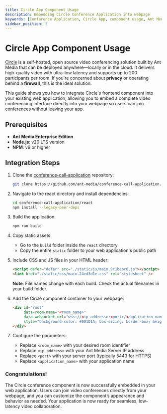 ```yaml
---
title: Circle App Component Usage 
description: Embedding Circle Conference Application into webpage
keywords: [Conference Application, Circle App, component usage, Ant Media Server Documentation, Ant Media Server Tutorials]
sidebar_position: 5
---
```


# Circle App Component Usage

[Circle](https://github.com/ant-media/conference-call-application) is a self-hosted, open source video conferencing solution built by Ant Media that can be deployed anywhere—locally or in the cloud. It delivers high-quality video with ultra-low latency and supports up to 200 participants per room. If you're concerned about **privacy** or operating behind a **firewall**, this is the ideal solution.

This guide shows you how to integrate Circle's frontend component into your existing web application, allowing you to embed a complete video conferencing interface directly into your webpage so users can join conferences without leaving your app.

## Prerequisites

- **Ant Media Enterprise Edition** 
- **Node.js**: v20 LTS version
- **NPM**: v9 or higher

## Integration Steps

1. Clone the [conference-call-application](https://github.com/ant-media/conference-call-application) repository:
   
   ```bash
   git clone https://github.com/ant-media/conference-call-application.git
   ```

2. Navigate to the react directory and install dependencies:

   ```bash
   cd conference-call-application/react
   npm install --legacy-peer-deps
   ```

3. Build the application:
   ```bash
   npm run build
   ```

4. Copy static assets:
   - Go to the `build` folder inside the `react` directory
   - Copy the entire `static` folder to your web application's public path

5. Include CSS and JS files in your HTML header:
   ```html
   <script defer="defer" src="./static/js/main.9c1bebc8.js"></script>
   <link href="./static/css/main.24ed3d1e.css" rel="stylesheet" />
   ```
   **Note**: File names change with each build. Check the actual filenames in your build folder.

6. Add the Circle component container to your webpage:
   ```html
   <div id="root" 
        data-room-name="<room_name>" 
        data-websocket-url="wss://<ip_address>:<port>/<application_name>/websocket" 
        style="background-color: #001D1A; box-sizing: border-box; height: 480px; width: 640px; position: relative;">
   </div>
   ```

7. Configure the parameters:
   - Replace `<room_name>` with your desired room identifier
   - Replace `<ip_address>` with your Ant Media Server IP address  
   - Replace `<port>` with your server port (typically 5443 for HTTPS)
   - Replace `<application_name>` with your application name

### Congratulations!

The Circle conference component is now successfully embedded in your web application. Users can join video conferences directly from your webpage, and you can customize the component’s appearance and behavior as needed. Your application is now ready for seamless, low-latency video collaboration.